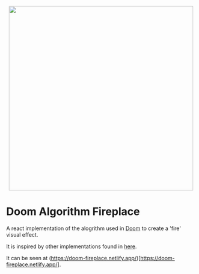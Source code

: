 <p align="center">
  <a href="https://doom-fireplace.netlify.app/">
    <img src="https://github.com/Caloma11/fire-react/blob/master/public/functions.gif" width="490">
  </a>
</p>


# Doom Algorithm Fireplace

A react implementation of the alogrithm used in [Doom](https://en.wikipedia.org/wiki/Doom_(franchise)) to create a 'fire' visual effect.

It is inspired by other implementations found in [here](https://github.com/filipedeschamps/doom-fire-algorithm).

It can be seen at (https://doom-fireplace.netlify.app/)[https://doom-fireplace.netlify.app/].

